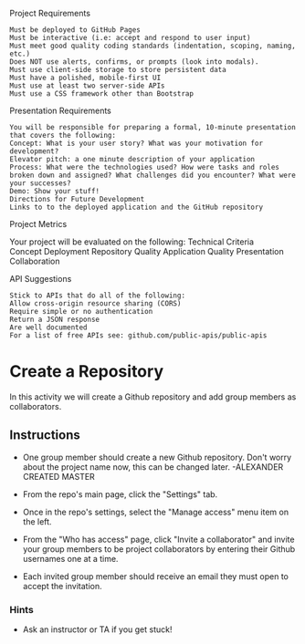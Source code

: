 Project Requirements

    Must be deployed to GitHub Pages
    Must be interactive (i.e: accept and respond to user input)
    Must meet good quality coding standards (indentation, scoping, naming, etc.)
    Does NOT use alerts, confirms, or prompts (look into modals).
    Must use client-side storage to store persistent data
    Must have a polished, mobile-first UI
    Must use at least two server-side APIs
    Must use a CSS framework other than Bootstrap

Presentation Requirements

    You will be responsible for preparing a formal, 10-minute presentation that covers the following:
    Concept: What is your user story? What was your motivation for development?
    Elevator pitch: a one minute description of your application
    Process: What were the technologies used? How were tasks and roles broken down and assigned? What challenges did you encounter? What were your successes?
    Demo: Show your stuff!
    Directions for Future Development
    Links to to the deployed application and the GitHub repository

Project Metrics

Your project will be evaluated on the following:
Technical Criteria  
 Concept
Deployment
Repository Quality
Application Quality
Presentation
Collaboration

API Suggestions

    Stick to APIs that do all of the following:
    Allow cross-origin resource sharing (CORS)
    Require simple or no authentication
    Return a JSON response
    Are well documented
    For a list of free APIs see: github.com/public-apis/public-apis

# Create a Repository

In this activity we will create a Github repository and add group members as collaborators.

## Instructions

- One group member should create a new Github repository. Don't worry about the project name now, this can be changed later.
  -ALEXANDER CREATED MASTER
- From the repo's main page, click the "Settings" tab.

- Once in the repo's settings, select the "Manage access" menu item on the left.

- From the "Who has access" page, click "Invite a collaborator" and invite your group members to be project collaborators by entering their Github usernames one at a time.

- Each invited group member should receive an email they must open to accept the invitation.

### Hints

- Ask an instructor or TA if you get stuck!
